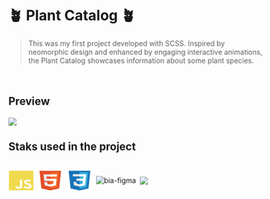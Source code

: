 # 🪴 Plant Catalog 🪴
>This was my first project developed with SCSS. Inspired by neomorphic design and enhanced by engaging interactive animations, the Plant Catalog showcases information about some plant species.
<br>

## Preview
<img align="center" src="assets/preview-plant.gif" width="700px">
<br>

## Staks used in the project
<div style="display: inline_block"><br>
  <img align="center" alt="bia-js" height="40" width="50" src="https://raw.githubusercontent.com/devicons/devicon/master/icons/javascript/javascript-plain.svg">
  <img>
  <img align="center" alt="bia-HTML" height="40" width="50" src="https://raw.githubusercontent.com/devicons/devicon/master/icons/html5/html5-original.svg">
  <img>
  <img align="center" alt="bia-CSS" height="40" width="50" src="https://raw.githubusercontent.com/devicons/devicon/master/icons/css3/css3-original.svg">
  <img>
  <img align="center" width="40" height="40" src="https://www.vectorlogo.zone/logos/figma/figma-icon.svg" alt="bia-figma"/>
  <img>
  <img align="center" src="https://www.vectorlogo.zone/logos/sass-lang/sass-lang-icon.svg" height="50"/>
</div>
<br>
